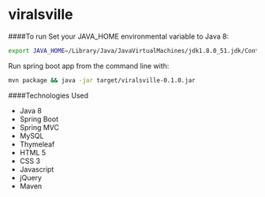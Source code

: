 # viralsville
####To run
Set your JAVA_HOME environmental variable to Java 8:
```bash
export JAVA_HOME=/Library/Java/JavaVirtualMachines/jdk1.8.0_51.jdk/Contents/Home/
```
Run spring boot app from the command line with:
```bash
mvn package && java -jar target/viralsville-0.1.0.jar
```

####Technologies Used
- Java 8
- Spring Boot
- Spring MVC
- MySQL
- Thymeleaf
- HTML 5
- CSS 3
- Javascript
- jQuery
- Maven
